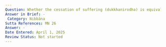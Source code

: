 ```yaml
---
Question: Whether the cessation of suffering (dukkhanirodha) is equivalent to Nibbāna?
Answer in Brief: -
 Category: Nibbāna
Sutta References: MN 26
Answer: -
Date Entered: April 1, 2025
Review Status: Not started
---
```


